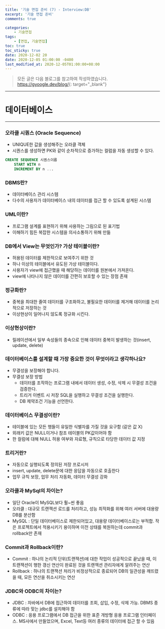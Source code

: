 ```yaml
---
title: '기술 면접 준비 (7) - Interview:DB'
excerpt: '기술 면접 준비'
comments: true

categories:
    - 기술면접
tags:
    - [면접, 기술면접]
toc: true
toc_sticky: true
date: 2020-12-02 20
date: 2020-12-05 01:00:00 -0400
last_modified_at: 2020-12-05T01:00:00+08:00
---
```


> 모든 글은 다음 블로그를 참고하여 작성하였습니다.<br> <https://gyoogle.dev/blog/>{: target="\_blank"}

<hr>

# 데이터베이스

<hr>

### 오라클 시퀀스 (Oracle Sequence)

-   UNIQUE한 값을 생성해주는 오라클 객체
-   시퀀스를 생성하면 PK와 같이 순차적으로 증가하는 컬럼을 자동 생성할 수 있다.

```sql
CREATE SEQUENCE 시퀀스이름
	START WITH n
	INCREMENT BY n ...
```

### DBMS란?

-   데이터베이스 관리 시스템
-   다수의 사용자가 데이터베이스 내의 데이터를 접근 할 수 있도록 설계된 시스템

### UML이란?

-   프로그램 설계를 표현하기 위해 사용하는 그림으로 된 표기법
-   이해하기 힘든 복잡한 시스템을 의사소통하기 위해 만듦

### DB에서 View는 무엇인가? 가상 테이블이란?

-   허용된 데이터를 제한적으로 보여주기 위한 것
-   하나 이상의 테이블에서 유도된 가상 테이블이다.
-   사용자가 view에 접근했을 때 해당하는 데이터를 원본에서 가져온다.
-   view에 나타나지 않은 데이터를 간편히 보호할 수 있는 장점 존재

### 정규화란?

-   중복을 최대한 줄여 데이터를 구조화하고, 불필요한 데이터를 제거해 데이터를 논리적으로 저장하는 것
-   이상현상이 일어나지 않도록 정규화 시킨다.

### 이상현상이란?

-   릴레이션에서 일부 속성들의 종속으로 인해 데이터 중복이 발생하는 것(insert, update, delete)

### 데이터베이스를 설계할 때 가장 중요한 것이 무엇이라고 생각하나요?

-   무결성을 보장해야 합니다.
-   무결성 보장 방법
    -   데이터를 조작하는 프로그램 내에서 데이터 생성, 수정, 삭제 시 무결성 조건을 검증한다.
    -   트리거 이벤트 시 저장 SQL을 실행하고 무결성 조건을 실행한다.
    -   DB 제약조건 기능을 선언한다.

### 데이터베이스 무결성이란?

-   테이블에 있는 모든 행들이 유일한 식별자를 가질 것을 요구함 (같은 값 X)
-   외래키 값은 NULL이거나 참조 테이블의 PK값이어야 함
-   한 컬럼에 대해 NULL 허용 여부와 자료형, 규칙으로 타당한 데이터 값 지정

### 트리거란?

-   자동으로 실행되도록 정의된 저장 프로시저
-   insert, update, delete문에 대한 응답을 자동으로 호출한다
-   업무 규칙 보장, 업무 처리 자동화, 데이터 무결성 강화

### 오라클과 MySql의 차이는?

-   일단 Oracle이 MySQL보다 훨~씬 좋음
-   오라클 : 대규모 트랜잭션 로드를 처리하고, 성능 최적화를 위해 여러 서버에 대용량 DB를 분산함
-   MySQL : 단일 데이터베이스로 제한되어있고, 대용량 데이터베이스로는 부적합. 작은 프로젝트에서 적용시키기 용이하며 이전 상태를 복원하는데 commit과 rollback만 존재

### Commit과 Rollback이란?

-   Commit : 하나의 논리적 단위(트랜잭션)에 대한 작업이 성공적으로 끝났을 때, 이 트랜잭션이 행한 갱신 연산이 완료된 것을 트랜잭션 관리자에게 알려주는 연산
-   Rollback : 하나의 트랜잭션 처리가 비정상적으로 종료되어 DB의 일관성을 깨뜨렸을 때, 모든 연산을 취소시키는 연산

### JDBC와 ODBC의 차이는?

-   JDBC : 자바에서 DB에 접근하여 데이터를 조회, 삽입, 수정, 삭제 가능. DBMS 종류에 따라 맞는 jdbc를 설치해야 함
-   ODBC : 응용 프로그램에서 DB 접근을 위한 표준 개방형 응용 프로그램 인터페이스. MS사에서 만들었으며, Excel, Text등 여러 종류의 데이터에 접근 할 수 있음
